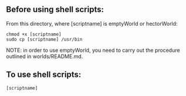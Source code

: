 ## Before using shell scripts:
From this directory, where [scriptname] is emptyWorld or hectorWorld:
```shell
chmod +x [scriptname]
sudo cp [scriptname] /usr/bin
```

NOTE: in order to use emptyWorld, you need to carry out the procedure outlined in worlds/README.md.

## To use shell scripts:
```shell
[scriptname]
```

